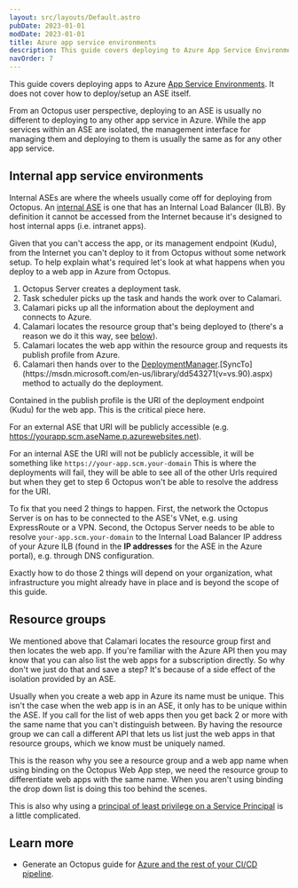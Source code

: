 ```yaml
---
layout: src/layouts/Default.astro
pubDate: 2023-01-01
modDate: 2023-01-01
title: Azure app service environments
description: This guide covers deploying to Azure App Service Environments.
navOrder: 7
---
```


This guide covers deploying apps to Azure [App Service Environments](https://docs.microsoft.com/en-au/azure/app-service/environment/intro). It does not cover how to deploy/setup an ASE itself.

From an Octopus user perspective, deploying to an ASE is usually no different to deploying to any other app service in Azure. While the app services within an ASE are isolated, the management interface for managing them and deploying to them is usually the same as for any other app service.

## Internal app service environments

Internal ASEs are where the wheels usually come off for deploying from Octopus. An [internal ASE](https://docs.microsoft.com/en-us/azure/app-service/environment/create-ilb-ase) is one that has an Internal Load Balancer (ILB). By definition it cannot be accessed from the Internet because it's designed to host internal apps (i.e. intranet apps).

Given that you can't access the app, or its management endpoint (Kudu), from the Internet you can't deploy to it from Octopus without some network setup. To help explain what's required let's look at what happens when you deploy to a web app in Azure from Octopus.

1. Octopus Server creates a deployment task.
2. Task scheduler picks up the task and hands the work over to Calamari.
3. Calamari picks up all the information about the deployment and connects to Azure.
4. Calamari locates the resource group that's being deployed to (there's a reason we do it this way, see [below](#resource_groups)).
5. Calamari locates the web app within the resource group and requests its publish profile from Azure.
6. Calamari then hands over to the [DeploymentManager](https://msdn.microsoft.com/en-us/library/microsoft.web.deployment.deploymentmanager(v=vs.90).aspx).[SyncTo](https://msdn.microsoft.com/en-us/library/dd543271(v=vs.90).aspx) method to actually do the deployment.

Contained in the publish profile is the URI of the deployment endpoint (Kudu) for the web app. This is the critical piece here.

For an external ASE that URI will be publicly accessible (e.g. https://yourapp.scm.aseName.p.azurewebsites.net).

For an internal ASE the URI will not be publicly accessible, it will be something like `https://your-app.scm.your-domain`  This is where the deployments will fail, they will be able to see all of the other Urls required but when they get to step 6 Octopus won't be able to resolve the address for the URI.

To fix that you need 2 things to happen. First, the network the Octopus Server is on has to be connected to the ASE's VNet, e.g. using ExpressRoute or a VPN. Second, the Octopus Server needs to be able to resolve `your-app.scm.your-domain` to the Internal Load Balancer IP address of your Azure ILB (found in the **IP addresses** for the ASE in the Azure portal), e.g. through DNS configuration.

Exactly how to do those 2 things will depend on your organization, what infrastructure you might already have in place and is beyond the scope of this guide.

## Resource groups

We mentioned above that Calamari locates the resource group first and then locates the web app. If you're familiar with the Azure API then you may know that you can also list the web apps for a subscription directly. So why don't we just do that and save a step? It's because of a side effect of the isolation provided by an ASE.

Usually when you create a web app in Azure its name must be unique. This isn't the case when the web app is in an ASE, it only has to be unique within the ASE. If you call for the list of web apps then you get back 2 or more with the same name that you can't distinguish between. By having the resource group we can call a different API that lets us list just the web apps in that resource groups, which we know must be uniquely named.

This is the reason why you see a resource group and a web app name when using binding on the Octopus Web App step, we need the resource group to differentiate web apps with the same name. When you aren't using binding the drop down list is doing this too behind the scenes.

This is also why using a [principal of least privilege on a Service Principal](/docs/infrastructure/accounts/azure/#note_on_least_privilege) is a little complicated.

## Learn more

- Generate an Octopus guide for [Azure and the rest of your CI/CD pipeline](https://octopus.com/docs/guides?destination=Azure%20websites).

